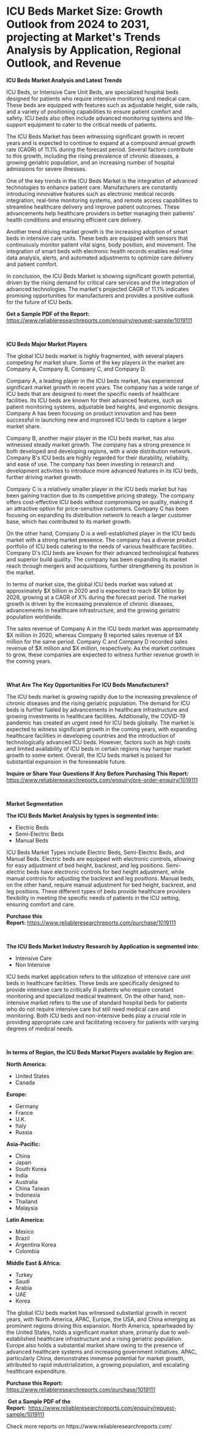 <p><h1>ICU Beds Market Size: Growth Outlook from 2024 to 2031, projecting at Market's Trends Analysis by Application, Regional Outlook, and Revenue</h1></p><p><strong>ICU Beds Market Analysis and Latest Trends</strong></p>
<p><p>ICU Beds, or Intensive Care Unit Beds, are specialized hospital beds designed for patients who require intensive monitoring and medical care. These beds are equipped with features such as adjustable height, side rails, and a variety of positioning capabilities to ensure patient comfort and safety. ICU beds also often include advanced monitoring systems and life-support equipment to cater to the critical needs of patients.</p><p>The ICU Beds Market has been witnessing significant growth in recent years and is expected to continue to expand at a compound annual growth rate (CAGR) of 11.1% during the forecast period. Several factors contribute to this growth, including the rising prevalence of chronic diseases, a growing geriatric population, and an increasing number of hospital admissions for severe illnesses.</p><p>One of the key trends in the ICU Beds Market is the integration of advanced technologies to enhance patient care. Manufacturers are constantly introducing innovative features such as electronic medical records integration, real-time monitoring systems, and remote access capabilities to streamline healthcare delivery and improve patient outcomes. These advancements help healthcare providers in better managing their patients' health conditions and ensuring efficient care delivery.</p><p>Another trend driving market growth is the increasing adoption of smart beds in intensive care units. These beds are equipped with sensors that continuously monitor patient vital signs, body position, and movement. The integration of smart beds with electronic health records enables real-time data analysis, alerts, and automated adjustments to optimize care delivery and patient comfort.</p><p>In conclusion, the ICU Beds Market is showing significant growth potential, driven by the rising demand for critical care services and the integration of advanced technologies. The market's projected CAGR of 11.1% indicates promising opportunities for manufacturers and provides a positive outlook for the future of ICU beds.</p></p>
<p><strong>Get a Sample PDF of the Report:&nbsp;</strong> <a href="https://www.reliableresearchreports.com/enquiry/request-sample/1019111">https://www.reliableresearchreports.com/enquiry/request-sample/1019111</a></p>
<p>&nbsp;</p>
<p><strong>ICU Beds Major Market Players</strong></p>
<p><p>The global ICU beds market is highly fragmented, with several players competing for market share. Some of the key players in the market are Company A, Company B, Company C, and Company D.</p><p>Company A, a leading player in the ICU beds market, has experienced significant market growth in recent years. The company has a wide range of ICU beds that are designed to meet the specific needs of healthcare facilities. Its ICU beds are known for their advanced features, such as patient monitoring systems, adjustable bed heights, and ergonomic designs. Company A has been focusing on product innovation and has been successful in launching new and improved ICU beds to capture a larger market share.</p><p>Company B, another major player in the ICU beds market, has also witnessed steady market growth. The company has a strong presence in both developed and developing regions, with a wide distribution network. Company B's ICU beds are highly regarded for their durability, reliability, and ease of use. The company has been investing in research and development activities to introduce more advanced features in its ICU beds, further driving market growth.</p><p>Company C is a relatively smaller player in the ICU beds market but has been gaining traction due to its competitive pricing strategy. The company offers cost-effective ICU beds without compromising on quality, making it an attractive option for price-sensitive customers. Company C has been focusing on expanding its distribution network to reach a larger customer base, which has contributed to its market growth.</p><p>On the other hand, Company D is a well-established player in the ICU beds market with a strong market presence. The company has a diverse product portfolio of ICU beds catering to the needs of various healthcare facilities. Company D's ICU beds are known for their advanced technological features and superior build quality. The company has been expanding its market reach through mergers and acquisitions, further strengthening its position in the market.</p><p>In terms of market size, the global ICU beds market was valued at approximately $X billion in 2020 and is expected to reach $X billion by 2026, growing at a CAGR of X% during the forecast period. The market growth is driven by the increasing prevalence of chronic diseases, advancements in healthcare infrastructure, and the growing geriatric population worldwide.</p><p>The sales revenue of Company A in the ICU beds market was approximately $X million in 2020, whereas Company B reported sales revenue of $X million for the same period. Company C and Company D recorded sales revenue of $X million and $X million, respectively. As the market continues to grow, these companies are expected to witness further revenue growth in the coming years.</p></p>
<p>&nbsp;</p>
<p><strong>What Are The Key Opportunities For ICU Beds Manufacturers?</strong></p>
<p><p>The ICU beds market is growing rapidly due to the increasing prevalence of chronic diseases and the rising geriatric population. The demand for ICU beds is further fueled by advancements in healthcare infrastructure and growing investments in healthcare facilities. Additionally, the COVID-19 pandemic has created an urgent need for ICU beds globally. The market is expected to witness significant growth in the coming years, with expanding healthcare facilities in developing countries and the introduction of technologically advanced ICU beds. However, factors such as high costs and limited availability of ICU beds in certain regions may hamper market growth to some extent. Overall, the ICU beds market is poised for substantial expansion in the foreseeable future.</p></p>
<p><strong>Inquire or Share Your Questions If Any Before Purchasing This Report:</strong> <a href="https://www.reliableresearchreports.com/enquiry/pre-order-enquiry/1019111">https://www.reliableresearchreports.com/enquiry/pre-order-enquiry/1019111</a></p>
<p>&nbsp;</p>
<p><strong>Market Segmentation</strong></p>
<p><strong>The ICU Beds Market Analysis by types is segmented into:</strong></p>
<p><ul><li>Electric Beds</li><li>Semi-Electric Beds</li><li>Manual Beds</li></ul></p>
<p><p>ICU Beds Market Types include Electric Beds, Semi-Electric Beds, and Manual Beds. Electric beds are equipped with electronic controls, allowing for easy adjustment of bed height, backrest, and leg positions. Semi-electric beds have electronic controls for bed height adjustment, while manual controls for adjusting the backrest and leg positions. Manual beds, on the other hand, require manual adjustment for bed height, backrest, and leg positions. These different types of beds provide healthcare providers flexibility in meeting the specific needs of patients in the ICU setting, ensuring comfort and care.</p></p>
<p><strong>Purchase this Report:&nbsp;</strong><a href="https://www.reliableresearchreports.com/purchase/1019111">https://www.reliableresearchreports.com/purchase/1019111</a></p>
<p>&nbsp;</p>
<p><strong>The ICU Beds Market Industry Research by Application is segmented into:</strong></p>
<p><ul><li>Intensive Care</li><li>Non Intensive</li></ul></p>
<p><p>ICU beds market application refers to the utilization of intensive care unit beds in healthcare facilities. These beds are specifically designed to provide intensive care to critically ill patients who require constant monitoring and specialized medical treatment. On the other hand, non-intensive market refers to the use of standard hospital beds for patients who do not require intensive care but still need medical care and monitoring. Both ICU beds and non-intensive beds play a crucial role in providing appropriate care and facilitating recovery for patients with varying degrees of medical needs.</p></p>
<p>&nbsp;</p>
<p><strong>In terms of Region, the ICU Beds Market Players available by Region are:</strong></p>
<p>
    <p> <strong> North America: </strong>
        <ul>
            <li>United States</li>
            <li>Canada</li>
        </ul>
        </p> 
    <p> <strong> Europe: </strong>
        <ul>
            <li>Germany</li>
            <li>France</li>
            <li>U.K.</li>
            <li>Italy</li>
            <li>Russia</li>
        </ul>
        </p> 
    <p> <strong> Asia-Pacific: </strong>
        <ul>
            <li>China</li>
            <li>Japan</li>
            <li>South Korea</li>
            <li>India</li>
            <li>Australia</li>
            <li>China Taiwan</li>
            <li>Indonesia</li>
            <li>Thailand</li>
            <li>Malaysia</li>
        </ul>
        </p> 
    <p> <strong> Latin America: </strong>
        <ul>
            <li>Mexico</li>
            <li>Brazil</li>
            <li>Argentina Korea</li>
            <li>Colombia</li>
        </ul>
        </p> 
    <p> <strong> Middle East & Africa: </strong>
        <ul>
            <li>Turkey</li>
            <li>Saudi</li>
            <li>Arabia</li>
            <li>UAE</li>
            <li>Korea</li>
        </ul>
    </p>
    </p>
<p><p>The global ICU beds market has witnessed substantial growth in recent years, with North America, APAC, Europe, the USA, and China emerging as prominent regions driving this expansion. North America, spearheaded by the United States, holds a significant market share, primarily due to well-established healthcare infrastructure and a rising geriatric population. Europe also holds a substantial market share owing to the presence of advanced healthcare systems and increasing government initiatives. APAC, particularly China, demonstrates immense potential for market growth, attributed to rapid industrialization, a growing population, and escalating healthcare expenditure.</p></p>
<p><strong>Purchase this Report: </strong><a href="https://www.reliableresearchreports.com/purchase/1019111">https://www.reliableresearchreports.com/purchase/1019111</a></p>
<p>&nbsp;<strong>Get a Sample PDF of the Report:&nbsp;&nbsp;</strong><a href="https://www.reliableresearchreports.com/enquiry/request-sample/1019111">https://www.reliableresearchreports.com/enquiry/request-sample/1019111</a></p>
<p><strong></strong></p>
<p>Check more reports on https://www.reliableresearchreports.com/</p>